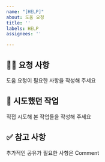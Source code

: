 ```yaml
---
name: "[HELP]"
about: 도움 요청
title: ''
labels: HELP
assignees: ''

---
```


## 🙋‍♀️ 요청 사항

도움 요청이 필요한 사항을 작성해 주세요

## 📍 시도했던 작업

직접 시도해 본 작업들을 작성해 주세요

## ✅ 참고 사항

추가적인 공유가 필요한 사항은 Comment
